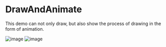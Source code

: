 # DrawAndAnimate
This demo can not only draw, but also show the process of drawing in the form of animation.

![image](https://github.com/Kimsswift/DrawAndAnimate/blob/master/DrawAndAnimate/d1.gif)
![image](https://github.com/Kimsswift/DrawAndAnimate/blob/master/DrawAndAnimate/d2.gif)
